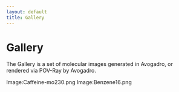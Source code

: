 ```yaml
---
layout: default
title: Gallery
---
```


# Gallery

The Gallery is a set of molecular images generated in Avogadro, or rendered via POV-Ray by Avogadro.

Image:Caffeine-mo230.png Image:Benzene16.png

